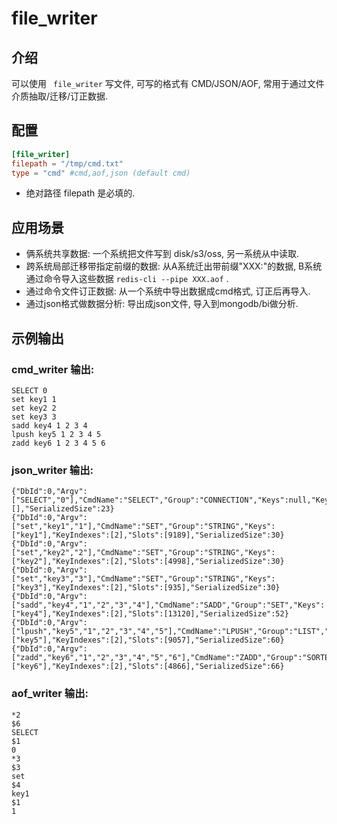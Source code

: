 # file_writer

## 介绍

可以使用 ` file_writer` 写文件, 可写的格式有 CMD/JSON/AOF, 常用于通过文件介质抽取/迁移/订正数据.
## 配置

```toml
[file_writer]
filepath = "/tmp/cmd.txt"
type = "cmd" #cmd,aof,json (default cmd)
```

* 绝对路径 filepath 是必填的.

## 应用场景
- 俩系统共享数据: 一个系统把文件写到 disk/s3/oss, 另一系统从中读取.
- 跨系统局部迁移带指定前缀的数据: 从A系统迁出带前缀"XXX:"的数据, B系统通过命令导入这些数据 `redis-cli --pipe XXX.aof` .
- 通过命令文件订正数据: 从一个系统中导出数据成cmd格式, 订正后再导入.
- 通过json格式做数据分析: 导出成json文件, 导入到mongodb/bi做分析.

## 示例输出
### cmd_writer 输出:
```
SELECT 0
set key1 1
set key2 2
set key3 3
sadd key4 1 2 3 4
lpush key5 1 2 3 4 5
zadd key6 1 2 3 4 5 6
```
### json_writer 输出:
```
{"DbId":0,"Argv":["SELECT","0"],"CmdName":"SELECT","Group":"CONNECTION","Keys":null,"KeyIndexes":null,"Slots":[],"SerializedSize":23}
{"DbId":0,"Argv":["set","key1","1"],"CmdName":"SET","Group":"STRING","Keys":["key1"],"KeyIndexes":[2],"Slots":[9189],"SerializedSize":30}
{"DbId":0,"Argv":["set","key2","2"],"CmdName":"SET","Group":"STRING","Keys":["key2"],"KeyIndexes":[2],"Slots":[4998],"SerializedSize":30}
{"DbId":0,"Argv":["set","key3","3"],"CmdName":"SET","Group":"STRING","Keys":["key3"],"KeyIndexes":[2],"Slots":[935],"SerializedSize":30}
{"DbId":0,"Argv":["sadd","key4","1","2","3","4"],"CmdName":"SADD","Group":"SET","Keys":["key4"],"KeyIndexes":[2],"Slots":[13120],"SerializedSize":52}
{"DbId":0,"Argv":["lpush","key5","1","2","3","4","5"],"CmdName":"LPUSH","Group":"LIST","Keys":["key5"],"KeyIndexes":[2],"Slots":[9057],"SerializedSize":60}
{"DbId":0,"Argv":["zadd","key6","1","2","3","4","5","6"],"CmdName":"ZADD","Group":"SORTED_SET","Keys":["key6"],"KeyIndexes":[2],"Slots":[4866],"SerializedSize":66}
```
### aof_writer 输出:
```
*2
$6
SELECT
$1
0
*3
$3
set
$4
key1
$1
1
```
